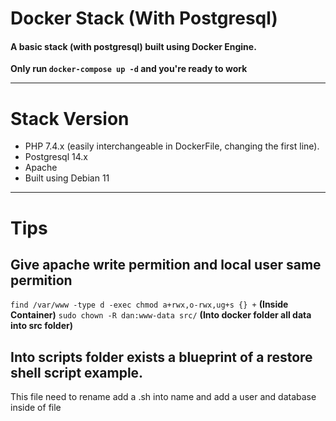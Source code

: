 # Docker Stack (With Postgresql)

#### A basic stack (with postgresql) built using Docker Engine.

**Only run `docker-compose up -d` and you're ready to work**

---

# Stack Version
- PHP 7.4.x (easily interchangeable in DockerFile, changing the first line).
- Postgresql 14.x
- Apache
- Built using Debian 11

---

# Tips
## Give apache write permition and local user same permition
`find /var/www -type d -exec chmod a+rwx,o-rwx,ug+s {} +` **(Inside Container)**
`sudo chown -R dan:www-data src/` **(Into docker folder all data into src folder)**

## Into scripts folder exists a blueprint of a restore shell script example.
This file need to rename add a .sh into name and add a user and database inside of file